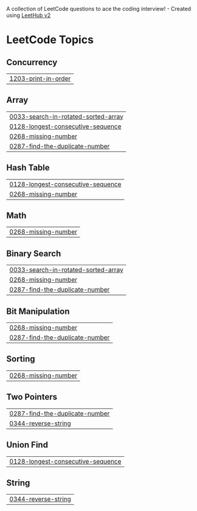 A collection of LeetCode questions to ace the coding interview! - Created using [LeetHub v2](https://github.com/arunbhardwaj/LeetHub-2.0)
<!---LeetCode Topics Start-->
# LeetCode Topics
## Concurrency
|  |
| ------- |
| [1203-print-in-order](https://github.com/KulkarniShrinivas/Leetcode-DSA/tree/master/1203-print-in-order) |
## Array
|  |
| ------- |
| [0033-search-in-rotated-sorted-array](https://github.com/KulkarniShrinivas/Leetcode-DSA/tree/master/0033-search-in-rotated-sorted-array) |
| [0128-longest-consecutive-sequence](https://github.com/KulkarniShrinivas/Leetcode-DSA/tree/master/0128-longest-consecutive-sequence) |
| [0268-missing-number](https://github.com/KulkarniShrinivas/Leetcode-DSA/tree/master/0268-missing-number) |
| [0287-find-the-duplicate-number](https://github.com/KulkarniShrinivas/Leetcode-DSA/tree/master/0287-find-the-duplicate-number) |
## Hash Table
|  |
| ------- |
| [0128-longest-consecutive-sequence](https://github.com/KulkarniShrinivas/Leetcode-DSA/tree/master/0128-longest-consecutive-sequence) |
| [0268-missing-number](https://github.com/KulkarniShrinivas/Leetcode-DSA/tree/master/0268-missing-number) |
## Math
|  |
| ------- |
| [0268-missing-number](https://github.com/KulkarniShrinivas/Leetcode-DSA/tree/master/0268-missing-number) |
## Binary Search
|  |
| ------- |
| [0033-search-in-rotated-sorted-array](https://github.com/KulkarniShrinivas/Leetcode-DSA/tree/master/0033-search-in-rotated-sorted-array) |
| [0268-missing-number](https://github.com/KulkarniShrinivas/Leetcode-DSA/tree/master/0268-missing-number) |
| [0287-find-the-duplicate-number](https://github.com/KulkarniShrinivas/Leetcode-DSA/tree/master/0287-find-the-duplicate-number) |
## Bit Manipulation
|  |
| ------- |
| [0268-missing-number](https://github.com/KulkarniShrinivas/Leetcode-DSA/tree/master/0268-missing-number) |
| [0287-find-the-duplicate-number](https://github.com/KulkarniShrinivas/Leetcode-DSA/tree/master/0287-find-the-duplicate-number) |
## Sorting
|  |
| ------- |
| [0268-missing-number](https://github.com/KulkarniShrinivas/Leetcode-DSA/tree/master/0268-missing-number) |
## Two Pointers
|  |
| ------- |
| [0287-find-the-duplicate-number](https://github.com/KulkarniShrinivas/Leetcode-DSA/tree/master/0287-find-the-duplicate-number) |
| [0344-reverse-string](https://github.com/KulkarniShrinivas/Leetcode-DSA/tree/master/0344-reverse-string) |
## Union Find
|  |
| ------- |
| [0128-longest-consecutive-sequence](https://github.com/KulkarniShrinivas/Leetcode-DSA/tree/master/0128-longest-consecutive-sequence) |
## String
|  |
| ------- |
| [0344-reverse-string](https://github.com/KulkarniShrinivas/Leetcode-DSA/tree/master/0344-reverse-string) |
<!---LeetCode Topics End-->